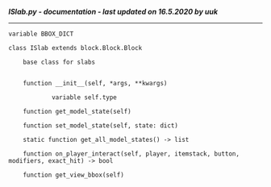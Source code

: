 ***ISlab.py - documentation - last updated on 16.5.2020 by uuk***
___

    variable BBOX_DICT

    class ISlab extends block.Block.Block
        
        base class for slabs


        function __init__(self, *args, **kwargs)

                variable self.type

        function get_model_state(self)

        function set_model_state(self, state: dict)

        static function get_all_model_states() -> list

        function on_player_interact(self, player, itemstack, button, modifiers, exact_hit) -> bool

        function get_view_bbox(self)